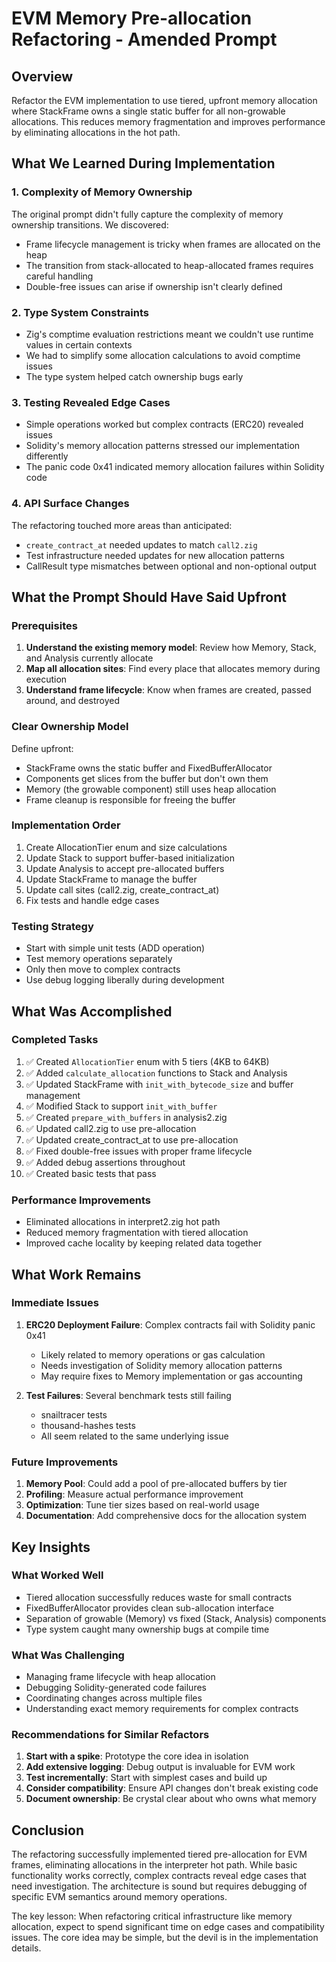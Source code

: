 # EVM Memory Pre-allocation Refactoring - Amended Prompt

## Overview
Refactor the EVM implementation to use tiered, upfront memory allocation where StackFrame owns a single static buffer for all non-growable allocations. This reduces memory fragmentation and improves performance by eliminating allocations in the hot path.

## What We Learned During Implementation

### 1. **Complexity of Memory Ownership**
The original prompt didn't fully capture the complexity of memory ownership transitions. We discovered:
- Frame lifecycle management is tricky when frames are allocated on the heap
- The transition from stack-allocated to heap-allocated frames requires careful handling
- Double-free issues can arise if ownership isn't clearly defined

### 2. **Type System Constraints**
- Zig's comptime evaluation restrictions meant we couldn't use runtime values in certain contexts
- We had to simplify some allocation calculations to avoid comptime issues
- The type system helped catch ownership bugs early

### 3. **Testing Revealed Edge Cases**
- Simple operations worked but complex contracts (ERC20) revealed issues
- Solidity's memory allocation patterns stressed our implementation differently
- The panic code 0x41 indicated memory allocation failures within Solidity code

### 4. **API Surface Changes**
The refactoring touched more areas than anticipated:
- `create_contract_at` needed updates to match `call2.zig`
- Test infrastructure needed updates for new allocation patterns
- CallResult type mismatches between optional and non-optional output

## What the Prompt Should Have Said Upfront

### Prerequisites
1. **Understand the existing memory model**: Review how Memory, Stack, and Analysis currently allocate
2. **Map all allocation sites**: Find every place that allocates memory during execution
3. **Understand frame lifecycle**: Know when frames are created, passed around, and destroyed

### Clear Ownership Model
Define upfront:
- StackFrame owns the static buffer and FixedBufferAllocator
- Components get slices from the buffer but don't own them
- Memory (the growable component) still uses heap allocation
- Frame cleanup is responsible for freeing the buffer

### Implementation Order
1. Create AllocationTier enum and size calculations
2. Update Stack to support buffer-based initialization
3. Update Analysis to accept pre-allocated buffers
4. Update StackFrame to manage the buffer
5. Update call sites (call2.zig, create_contract_at)
6. Fix tests and handle edge cases

### Testing Strategy
- Start with simple unit tests (ADD operation)
- Test memory operations separately
- Only then move to complex contracts
- Use debug logging liberally during development

## What Was Accomplished

### Completed Tasks
1. ✅ Created `AllocationTier` enum with 5 tiers (4KB to 64KB)
2. ✅ Added `calculate_allocation` functions to Stack and Analysis
3. ✅ Updated StackFrame with `init_with_bytecode_size` and buffer management
4. ✅ Modified Stack to support `init_with_buffer`
5. ✅ Created `prepare_with_buffers` in analysis2.zig
6. ✅ Updated call2.zig to use pre-allocation
7. ✅ Updated create_contract_at to use pre-allocation
8. ✅ Fixed double-free issues with proper frame lifecycle
9. ✅ Added debug assertions throughout
10. ✅ Created basic tests that pass

### Performance Improvements
- Eliminated allocations in interpret2.zig hot path
- Reduced memory fragmentation with tiered allocation
- Improved cache locality by keeping related data together

## What Work Remains

### Immediate Issues
1. **ERC20 Deployment Failure**: Complex contracts fail with Solidity panic 0x41
   - Likely related to memory operations or gas calculation
   - Needs investigation of Solidity memory allocation patterns
   - May require fixes to Memory implementation or gas accounting

2. **Test Failures**: Several benchmark tests still failing
   - snailtracer tests
   - thousand-hashes tests  
   - All seem related to the same underlying issue

### Future Improvements
1. **Memory Pool**: Could add a pool of pre-allocated buffers by tier
2. **Profiling**: Measure actual performance improvement
3. **Optimization**: Tune tier sizes based on real-world usage
4. **Documentation**: Add comprehensive docs for the allocation system

## Key Insights

### What Worked Well
- Tiered allocation successfully reduces waste for small contracts
- FixedBufferAllocator provides clean sub-allocation interface
- Separation of growable (Memory) vs fixed (Stack, Analysis) components
- Type system caught many ownership bugs at compile time

### What Was Challenging  
- Managing frame lifecycle with heap allocation
- Debugging Solidity-generated code failures
- Coordinating changes across multiple files
- Understanding exact memory requirements for complex contracts

### Recommendations for Similar Refactors
1. **Start with a spike**: Prototype the core idea in isolation
2. **Add extensive logging**: Debug output is invaluable for EVM work
3. **Test incrementally**: Start with simplest cases and build up
4. **Consider compatibility**: Ensure API changes don't break existing code
5. **Document ownership**: Be crystal clear about who owns what memory

## Conclusion

The refactoring successfully implemented tiered pre-allocation for EVM frames, eliminating allocations in the interpreter hot path. While basic functionality works correctly, complex contracts reveal edge cases that need investigation. The architecture is sound but requires debugging of specific EVM semantics around memory operations.

The key lesson: When refactoring critical infrastructure like memory allocation, expect to spend significant time on edge cases and compatibility issues. The core idea may be simple, but the devil is in the implementation details.